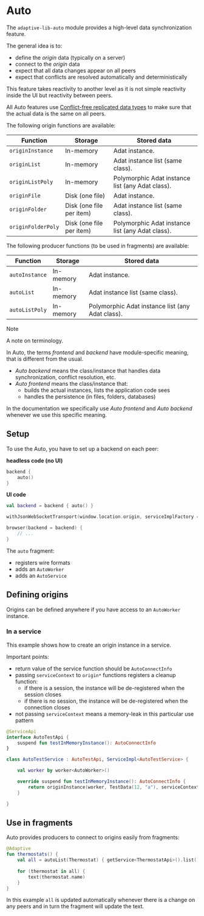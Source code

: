 # Auto

The `adaptive-lib-auto` module provides a high-level data synchronization feature.

The general idea is to:

- define the *origin* data (typically on a server)
- connect to the *origin* data
- expect that all data changes appear on all peers
- expect that conflicts are resolved automatically and deterministically

This feature takes reactivity to another level as it is not simple reactivity
inside the UI but reactivity between peers.

All Auto features use [Conflict-free replicated data types](https://en.wikipedia.org/wiki/Conflict-free_replicated_data_type)
to make sure that the actual data is the same on all peers.

The following origin functions are available:

| Function           | Storage                  | Stored data                                      |
|--------------------|--------------------------|--------------------------------------------------|
| `originInstance`   | In-memory                | Adat instance.                                   |
| `originList`       | In-memory                | Adat instance list (same class).                 |
| `originListPoly`   | In-memory                | Polymorphic Adat instance list (any Adat class). |
| `originFile`       | Disk (one file)          | Adat instance.                                   |
| `originFolder`     | Disk (one file per item) | Adat instance list (same class).                 |
| `originFolderPoly` | Disk (one file per item) | Polymorphic Adat instance list (any Adat class). |

The following producer functions (to be used in fragments) are available:

| Function           | Storage                  | Stored data                                      |
|--------------------|--------------------------|--------------------------------------------------|
| `autoInstance`     | In-memory                | Adat instance.                                   |
| `autoList`         | In-memory                | Adat instance list (same class).                 |
| `autoListPoly`     | In-memory                | Polymorphic Adat instance list (any Adat class). |

> [!NOTE]
> 
> A note on terminology.
> 
> In Auto, the terms *frontend* and *backend* have module-specific meaning, that is different from
> the usual.
> 
> - *Auto backend* means the class/instance that handles data synchronization, conflict resolution, etc.
> - *Auto frontend* means the class/instance that:
>   - builds the actual instances, lists the application code sees
>   - handles the persistence (in files, folders, databases)
>
> In the documentation we specifically use *Auto frontend* and *Auto backend* whenever we use this
> specific meaning.
> 

## Setup

To use the Auto, you have to set up a backend on each peer:

**headless code (no UI)**

```kotlin
backend {
    auto()
}
```

**UI code**

```kotlin
val backend = backend { auto() }

withJsonWebSocketTransport(window.location.origin, serviceImplFactory = backend)

browser(backend = backend) {
    // ...
}
```

The `auto` fragment:

- registers wire formats
- adds an `AutoWorker`
- adds an `AutoService`

## Defining origins

Origins can be defined anywhere if you have access to an `AutoWorker` instance.

### In a service

This example shows how to create an origin instance in a service.

Important points:

- return value of the service function should be `AutoConnectInfo`
- passing `serviceContext` to `origin*` functions registers a cleanup function:
  - if there is a session, the instance will be de-registered when the session closes
  - if there is no session, the instance will be de-registered when the connection closes
- not passing `serviceContext` means a memory-leak in this particular use pattern

```kotlin
@ServiceApi
interface AutoTestApi {
    suspend fun testInMemoryInstance(): AutoConnectInfo
}

class AutoTestService : AutoTestApi, ServiceImpl<AutoTestService> {

    val worker by worker<AutoWorker>()

    override suspend fun testInMemoryInstance(): AutoConnectInfo {
        return originInstance(worker, TestData(12, "a"), serviceContext).connectInfo()
    }

}
```

## Use in fragments

Auto provides producers to connect to origins easily from fragments:

```kotlin
@Adaptive
fun thermostats() {
    val all = autoList(Thermostat) { getService<ThermostatApi>().list() }
    
    for (thermostat in all) {
        text(thermostat.name)
    }
}
```

In this example `all` is updated automatically whenever there is a change on any
peers and in turn the fragment will update the text.